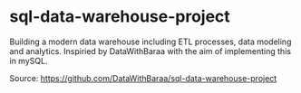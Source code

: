 # sql-data-warehouse-project
Building a modern data warehouse including ETL processes, data modeling and analytics. Inspiried by DataWithBaraa with the aim of implementing this in mySQL.

Source: https://github.com/DataWithBaraa/sql-data-warehouse-project
